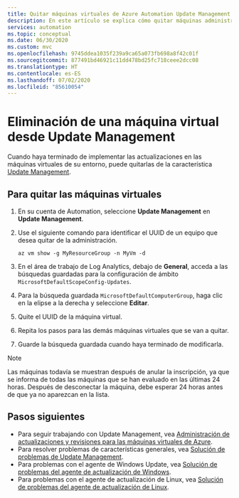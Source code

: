 ```yaml
---
title: Quitar máquinas virtuales de Azure Automation Update Management
description: En este artículo se explica cómo quitar máquinas administradas con Update Management.
services: automation
ms.topic: conceptual
ms.date: 06/30/2020
ms.custom: mvc
ms.openlocfilehash: 9745ddea1035f239a9ca65a073fb698a8f42c01f
ms.sourcegitcommit: 877491bd46921c11dd478bd25fc718ceee2dcc08
ms.translationtype: HT
ms.contentlocale: es-ES
ms.lasthandoff: 07/02/2020
ms.locfileid: "85610054"
---
```

# <a name="remove-vms-from-update-management"></a>Eliminación de una máquina virtual desde Update Management

Cuando haya terminado de implementar las actualizaciones en las máquinas virtuales de su entorno, puede quitarlas de la característica [Update Management](automation-update-management.md).

## <a name="to-remove-your-vms"></a>Para quitar las máquinas virtuales

1. En su cuenta de Automation, seleccione **Update Management** en **Update Management**.

2. Use el siguiente comando para identificar el UUID de un equipo que desea quitar de la administración.

    ```azurecli
    az vm show -g MyResourceGroup -n MyVm -d
    ```

3. En el área de trabajo de Log Analytics, debajo de **General**, acceda a las búsquedas guardadas para la configuración de ámbito `MicrosoftDefaultScopeConfig-Updates`.

4. Para la búsqueda guardada `MicrosoftDefaultComputerGroup`, haga clic en la elipse a la derecha y seleccione **Editar**.

5. Quite el UUID de la máquina virtual.

6. Repita los pasos para las demás máquinas virtuales que se van a quitar.

7. Guarde la búsqueda guardada cuando haya terminado de modificarla.

>[!NOTE]
>Las máquinas todavía se muestran después de anular la inscripción, ya que se informa de todas las máquinas que se han evaluado en las últimas 24 horas. Después de desconectar la máquina, debe esperar 24 horas antes de que ya no aparezcan en la lista.

## <a name="next-steps"></a>Pasos siguientes

* Para seguir trabajando con Update Management, vea [Administración de actualizaciones y revisiones para las máquinas virtuales de Azure](automation-tutorial-update-management.md).
* Para resolver problemas de características generales, vea [Solución de problemas de Update Management](troubleshoot/update-management.md).
* Para problemas con el agente de Windows Update, vea [Solución de problemas del agente de actualización de Windows](troubleshoot/update-agent-issues.md).
* Para problemas con el agente de actualización de Linux, vea [Solución de problemas del agente de actualización de Linux](troubleshoot/update-agent-issues-linux.md).